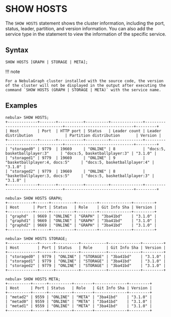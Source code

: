 # SHOW HOSTS

The `SHOW HOSTS` statement shows the cluster information, including the port, status, leader, partition, and version information. You can also add the service type in the statement to view the information of the specific service.

## Syntax

```ngql
SHOW HOSTS [GRAPH | STORAGE | META];
```

!!! note

    For a NebulaGraph cluster installed with the source code, the version of the cluster will not be displayed in the output after executing the command `SHOW HOSTS (GRAPH | STORAGE | META)` with the service name.


## Examples

```ngql
nebula> SHOW HOSTS;
+-------------+-------+-----------+----------+--------------+----------------------------------+------------------------------+---------+
| Host        | Port  | HTTP port | Status   | Leader count | Leader distribution              | Partition distribution       | Version |
+-------------+-------+-----------+----------+--------------+----------------------------------+------------------------------+---------+
| "storaged0" | 9779  | 19669     | "ONLINE" | 8            | "docs:5, basketballplayer:3"     | "docs:5, basketballplayer:3" | "3.1.0" |
| "storaged1" | 9779  | 19669     | "ONLINE" | 9            | "basketballplayer:4, docs:5"     | "docs:5, basketballplayer:4" | "3.1.0" |
| "storaged2" | 9779  | 19669     | "ONLINE" | 8            | "basketballplayer:3, docs:5"     | "docs:5, basketballplayer:3" | "3.1.0" |
+-------------+-------+-----------+----------+--------------+----------------------------------+------------------------------+---------+

nebula> SHOW HOSTS GRAPH;
+-----------+------+----------+---------+--------------+---------+
| Host      | Port | Status   | Role    | Git Info Sha | Version |
+-----------+------+----------+---------+--------------+---------+
| "graphd"  | 9669 | "ONLINE" | "GRAPH" | "3ba41bd"    | "3.1.0" |
| "graphd1" | 9669 | "ONLINE" | "GRAPH" | "3ba41bd"    | "3.1.0" |
| "graphd2" | 9669 | "ONLINE" | "GRAPH" | "3ba41bd"    | "3.1.0" |
+-----------+------+----------+---------+--------------+---------+

nebula> SHOW HOSTS STORAGE;
+-------------+------+----------+-----------+--------------+---------+
| Host        | Port | Status   | Role      | Git Info Sha | Version |
+-------------+------+----------+-----------+--------------+---------+
| "storaged0" | 9779 | "ONLINE" | "STORAGE" | "3ba41bd"    | "3.1.0" |
| "storaged1" | 9779 | "ONLINE" | "STORAGE" | "3ba41bd"    | "3.1.0" |
| "storaged2" | 9779 | "ONLINE" | "STORAGE" | "3ba41bd"    | "3.1.0" |
+-------------+------+----------+-----------+--------------+---------+

nebula> SHOW HOSTS META;
+----------+------+----------+--------+--------------+---------+
| Host     | Port | Status   | Role   | Git Info Sha | Version |
+----------+------+----------+--------+--------------+---------+
| "metad2" | 9559 | "ONLINE" | "META" | "3ba41bd"    | "3.1.0" |
| "metad0" | 9559 | "ONLINE" | "META" | "3ba41bd"    | "3.1.0" |
| "metad1" | 9559 | "ONLINE" | "META" | "3ba41bd"    | "3.1.0" |
+----------+------+----------+--------+--------------+---------+
```
